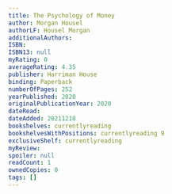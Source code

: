 ```yaml
---
title: The Psychology of Money
author: Morgan Housel
authorLF: Housel Morgan
additionalAuthors: 
ISBN: 
ISBN13: null
myRating: 0
averageRating: 4.35
publisher: Harriman House
binding: Paperback
numberOfPages: 252
yearPublished: 2020
originalPublicationYear: 2020
dateRead: 
dateAdded: 20211218
bookshelves: currentlyreading
bookshelvesWithPositions: currentlyreading 9
exclusiveShelf: currentlyreading
myReview: 
spoiler: null
readCount: 1
ownedCopies: 0
tags: []
---
```


